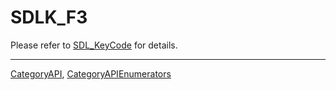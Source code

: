 # SDLK_F3

Please refer to [SDL_KeyCode](SDL_KeyCode) for details.

----
[CategoryAPI](CategoryAPI), [CategoryAPIEnumerators](CategoryAPIEnumerators)

